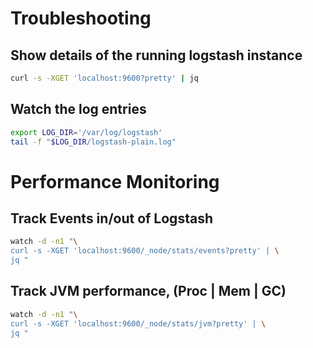 
# Troubleshooting

## Show details of the running logstash instance
```sh
curl -s -XGET 'localhost:9600?pretty' | jq
```

## Watch the log entries
```sh
export LOG_DIR='/var/log/logstash'
tail -f "$LOG_DIR/logstash-plain.log"
```

# Performance Monitoring

## Track Events in/out of Logstash
```sh
watch -d -n1 "\
curl -s -XGET 'localhost:9600/_node/stats/events?pretty' | \
jq "
```

## Track JVM performance, (Proc | Mem | GC)
```sh
watch -d -n1 "\
curl -s -XGET 'localhost:9600/_node/stats/jvm?pretty' | \
jq "

